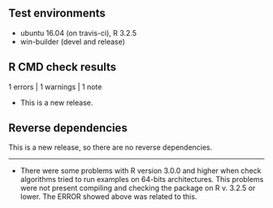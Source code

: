 ## Test environments
* ubuntu 16.04 (on travis-ci), R 3.2.5
* win-builder (devel and release)

## R CMD check results

1 errors | 1 warnings | 1 note

* This is a new release.

## Reverse dependencies

This is a new release, so there are no reverse dependencies.

---

* There were some problems with R version 3.0.0 and higher when check algorithms tried to run examples on 64-bits architectures. This problems were not present compiling and checking the package on R v. 3.2.5 or lower. The ERROR showed above was related to this.
